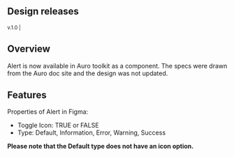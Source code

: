 ## Design releases

<small>v.1.0 | <auro-datetime utc="2022-02-11T00:01:00Z" month="long"></auro-datetime></small>

## Overview
Alert is now available in Auro toolkit as a component. The specs were drawn from the Auro doc site and the design was not updated.

## Features
Properties of Alert in Figma:
* Toggle Icon: TRUE or FALSE
* Type: Default, Information, Error, Warning, Success

**Please note that the Default type does not have an icon option.**
